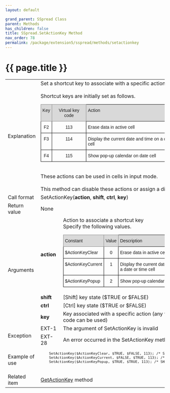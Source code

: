 ```yaml
---
layout: default

grand_parent: SSpread Class
parent: Methods
has_children: false
title: SSpread.SetActionKey Method
nav_order: 78
permalink: /package/extension5/sspread/methods/setactionkey
---
```

# {{ page.title }}

<table>
  <tr>
    <td>Explanation</td>
    <td colspan="2">Set a shortcut key to associate with a specific action. <br><br>Shortcut keys are initially set as follows.<br><style type="text/css">
.tg  {border-collapse:collapse;border-spacing:0;}
.tg td{border-color:black;border-style:solid;border-width:1px;font-family:Arial, sans-serif;font-size:14px;
  overflow:hidden;padding:10px 5px;word-break:normal;}
.tg th{border-color:black;border-style:solid;border-width:1px;font-family:Arial, sans-serif;font-size:14px;
  font-weight:normal;overflow:hidden;padding:10px 5px;word-break:normal;}
.tg .tg-baqh{text-align:center;vertical-align:top}
.tg .tg-xt05{background-color:#D9D9D9;text-align:left;vertical-align:top}
.tg .tg-z50u{background-color:#D9D9D9;border-color:inherit;font-family:Arial, Helvetica, sans-serif !important;text-align:center;
  vertical-align:top}
.tg .tg-0lax{text-align:left;vertical-align:top}
</style>
<table class="tg">
<thead>
  <tr>
    <th class="tg-z50u">Key</th>
    <th class="tg-z50u">Virtual key code</th>
    <th class="tg-xt05">Action</th>
  </tr>
</thead>
<tbody>
  <tr>
    <td class="tg-baqh">F2</td>
    <td class="tg-baqh">113</td>
    <td class="tg-0lax">Erase data in active cell</td>
  </tr>
  <tr>
    <td class="tg-baqh">F3</td>
    <td class="tg-baqh">114 </td>
    <td class="tg-0lax">Display the current date and time on a date or time cell</td>
  </tr>
  <tr>
    <td class="tg-baqh">F4</td>
    <td class="tg-baqh">115 </td>
    <td class="tg-0lax">Show pop-up calendar on date cell</td>
  </tr>
</tbody>
</table><br> These actions can be used in cells in input mode.<br><br> This method can disable these actions or assign a different key.</td>
  </tr>
  <tr>
    <td>Call format</td>
    <td colspan="2">SetActionKey(<b>action</b>, <b>shift</b>, <b>ctrl</b>, <b>key</b>)</td>
  </tr>
  <tr>
    <td>Return value</td>
    <td colspan="2">None</td>
  </tr>  
  <tr>
    <td rowspan="4">Arguments</td>
    <td><b>action</b></td>
    <td>Action to associate a shortcut key <br> Specify the following values.<br><style type="text/css">
.tg  {border-collapse:collapse;border-spacing:0;}
.tg td{border-color:black;border-style:solid;border-width:1px;font-family:Arial, sans-serif;font-size:14px;
  overflow:hidden;padding:10px 5px;word-break:normal;}
.tg th{border-color:black;border-style:solid;border-width:1px;font-family:Arial, sans-serif;font-size:14px;
  font-weight:normal;overflow:hidden;padding:10px 5px;word-break:normal;}
.tg .tg-baqh{text-align:center;vertical-align:top}
.tg .tg-xt05{background-color:#D9D9D9;text-align:left;vertical-align:top}
.tg .tg-23hc{background-color:#D9D9D9;border-color:inherit;font-family:Arial, Helvetica, sans-serif !important;text-align:left;
  vertical-align:top}
.tg .tg-z50u{background-color:#D9D9D9;border-color:inherit;font-family:Arial, Helvetica, sans-serif !important;text-align:center;
  vertical-align:top}
.tg .tg-0lax{text-align:left;vertical-align:top}
</style>
<table class="tg">
<thead>
  <tr>
    <th class="tg-23hc">Constant</th>
    <th class="tg-z50u">Value</th>
    <th class="tg-xt05">Description</th>
  </tr>
</thead>
<tbody>
  <tr>
    <td class="tg-0lax">$ActionKeyClear</td>
    <td class="tg-baqh">0</td>
    <td class="tg-0lax">Erase data in active cell</td>
  </tr>
  <tr>
    <td class="tg-0lax">$ActionKeyCurrent</td>
    <td class="tg-baqh">1</td>
    <td class="tg-0lax">Display the current date and time on a date or time cell</td>
  </tr>
  <tr>
    <td class="tg-0lax">$ActionKeyPopup</td>
    <td class="tg-baqh">2</td>
    <td class="tg-0lax">Show pop-up calendar on date cell</td>
  </tr>
</tbody>
</table></td>
  </tr>
  <tr>
    <td><b>shift</b></td>
    <td>[Shift] key state ($TRUE or $FALSE)</td>
  </tr>
  <tr>
    <td><b>ctrl</b></td>
    <td>[Ctrl] key state ($TRUE or $FALSE)</td>
  </tr>
  <tr>
    <td><b>key</b></td>
    <td>Key associated with a specific action (any virtual key code can be used)</td>
  </tr>
  <tr>
    <td rowspan="2">Exception</td>
    <td>EXT-1</td>
    <td>The argument of SetActionKey is invalid</td>
  </tr>
  <tr>
    <td>EXT-28</td>
    <td>An error occurred in the SetActionKey method

</td>
  </tr>
  <tr>
    <td>Example of use</td>
    <td colspan="2"><code><pre>
    SetActionKey($ActionKeyClear, $TRUE, $FALSE, 113); /* SHIFT+F2 */
    SetActionKey($ActionKeyCurrent, $FALSE, $TRUE, 113); /* CTRL+F2 */
    SetActionKey($ActionKeyPopup, $TRUE, $TRUE, 113); /* SHIFT+CTRL+F2 */
    </pre></code></td>
  </tr>
  <tr>
    <td>Related item</td>
    <td colspan="2"><a href="/package/extension5/sspread/methods/getactionkey">GetActionKey</a> method</td>
  </tr>
</table>
